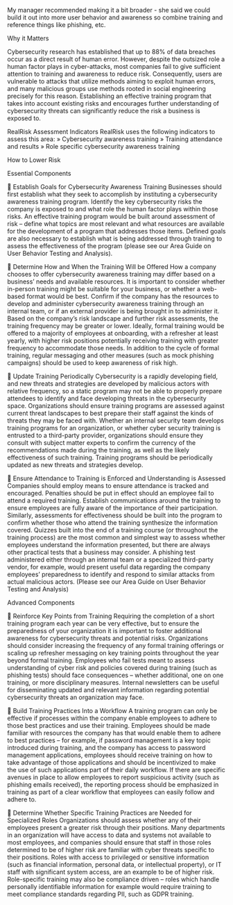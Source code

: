 My manager recommended making it a bit broader - she said we could build it out into more user behavior and awareness so combine training and reference things like phishing, etc.


Why it Matters 

Cybersecurity research has established that up to 88% of data breaches occur as a direct result of human error. However, despite the outsized role a human factor plays in cyber-attacks, most companies fail to give sufficient attention to training and awareness to reduce risk. Consequently, users are vulnerable to attacks that utilize methods aiming to exploit human errors, and many malicious groups use methods rooted in social engineering precisely for this reason. Establishing an effective training program that takes into account existing risks and encourages further understanding of cybersecurity threats can significantly reduce the risk a business is exposed to. 

RealRisk Assessment Indicators
RealRisk uses the following indicators to assess this area: 
»	Cybersecurity awareness training
»	Training attendance and results
»	Role specific cybersecurity awareness training

How to Lower Risk 

Essential Components

	Establish Goals for Cybersecurity Awareness Training
Businesses should first establish what they seek to accomplish by instituting a cybersecurity awareness training program. Identify the key cybersecurity risks the company is exposed to and what role the human factor plays within those risks. An effective training program would be built around assessment of risk – define what topics are most relevant and what resources are available for the development of a program that addresses those items. Defined goals are also necessary to establish what is being addressed through training to assess the effectiveness of the program (please see our Area Guide on User Behavior Testing and Analysis).

	Determine How and When the Training Will be Offered
How a company chooses to offer cybersecurity awareness training may differ based on a business’ needs and available resources. It is important to consider whether in-person training might be suitable for your business, or whether a web-based format would be best. Confirm if the company has the resources to develop and administer cybersecurity awareness training through an internal team, or if an external provider is being brought in to administer it. Based on the company’s risk landscape and further risk assessments, the training frequency may be greater or lower. Ideally, formal training would be offered to a majority of employees at onboarding, with a refresher at least yearly, with higher risk positions potentially receiving training with greater frequency to accommodate those needs. In addition to the cycle of formal training, regular messaging and other measures (such as mock phishing campaigns) should be used to keep awareness of risk high.

	Update Training Periodically
Cybersecurity is a rapidly developing field, and new threats and strategies are developed by malicious actors with relative frequency, so a static program may not be able to properly prepare attendees to identify and face developing threats in the cybersecurity space. Organizations should ensure training programs are assessed against current threat landscapes to best prepare their staff against the kinds of threats they may be faced with. Whether an internal security team develops training programs for an organization, or whether cyber security training is entrusted to a third-party provider, organizations should ensure they consult with subject matter experts to confirm the currency of the recommendations made during the training, as well as the likely effectiveness of such training. Training programs should be periodically updated as new threats and strategies develop. 

	Ensure Attendance to Training is Enforced and Understanding is Assessed
Companies should employ means to ensure attendance is tracked and encouraged. Penalties should be put in effect should an employee fail to attend a required training. Establish communications around the training to ensure employees are fully aware of the importance of their participation. Similarly, assessments for effectiveness should be built into the program to confirm whether those who attend the training synthesize the information covered. Quizzes built into the end of a training course (or throughout the training process) are the most common and simplest way to assess whether employees understand the information presented, but there are always other practical tests that a business may consider. A phishing test administered either through an internal team or a specialized third-party vendor, for example, would present useful data regarding the company employees’ preparedness to identify and respond to similar attacks from actual malicious actors. (Please see our Area Guide on User Behavior Testing and Analysis)

Advanced Components

	Reinforce Key Points from Training
Requiring the completion of a short training program each year can be very effective, but to ensure the preparedness of your organization it is important to foster additional awareness for cybersecurity threats and potential risks. Organizations should consider increasing the frequency of any formal training offerings or scaling up refresher messaging on key training points throughout the year beyond formal training. Employees who fail tests meant to assess understanding of cyber risk and policies covered during training (such as phishing tests) should face consequences – whether additional, one on one training, or more disciplinary measures. Internal newsletters can be useful for disseminating updated and relevant information regarding potential cybersecurity threats an organization may face. 

	Build Training Practices Into a Workflow
A training program can only be effective if processes within the company enable employees to adhere to those best practices and use their training. Employees should be made familiar with resources the company has that would enable them to adhere to best practices – for example, if password management is a key topic introduced during training, and the company has access to password management applications, employees should receive training on how to take advantage of those applications and should be incentivized to make the use of such applications part of their daily workflow. If there are specific avenues in place to allow employees to report suspicious activity (such as phishing emails received), the reporting process should be emphasized in training as part of a clear workflow that employees can easily follow and adhere to. 

	Determine Whether Specific Training Practices are Needed for Specialized Roles
Organizations should assess whether any of their employees present a greater risk through their positions. Many departments in an organization will have access to data and systems not available to most employees, and companies should ensure that staff in those roles determined to be of higher risk are familiar with cyber threats specific to their positions. Roles with access to privileged or sensitive information (such as financial information, personal data, or intellectual property), or IT staff with significant system access, are an example to be of higher risk. Role-specific training may also be compliance driven – roles which handle personally identifiable information for example would require training to meet compliance standards regarding PII, such as GDPR training. 
